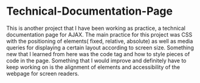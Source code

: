# Technical-Documentation-Page
This is another project that I have been working as practice, a technical documentation page for AJAX.
The main practice for this project was CSS with the positioning of elements( fixed, relative, absolute)
as well as media queries for displaying a certain layout according to screen size.
Something new that I learned from here was the code tag and how to style pieces of code in the page.
Something that I would improve and definitely have to keep working on is the alignment of elements and accessibility of the webpage for screen readers.
